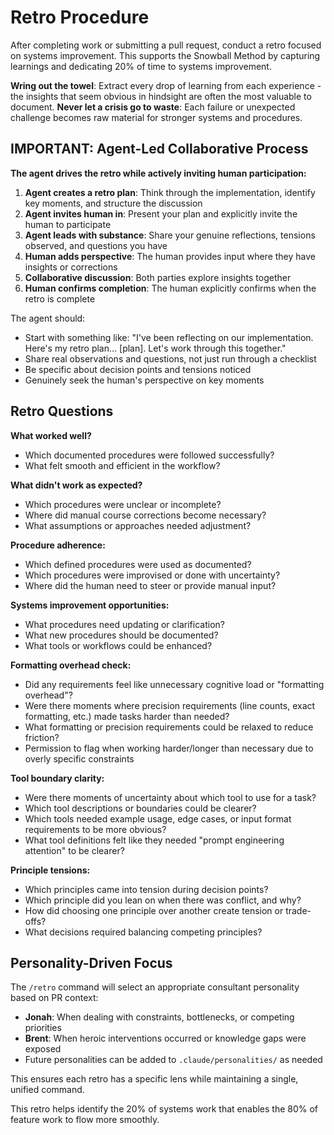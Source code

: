 # Retro Procedure

After completing work or submitting a pull request, conduct a retro focused on systems improvement. This supports the Snowball Method by capturing learnings and dedicating 20% of time to systems improvement.

**Wring out the towel**: Extract every drop of learning from each experience - the insights that seem obvious in hindsight are often the most valuable to document. **Never let a crisis go to waste**: Each failure or unexpected challenge becomes raw material for stronger systems and procedures.

## IMPORTANT: Agent-Led Collaborative Process

**The agent drives the retro while actively inviting human participation:**

1. **Agent creates a retro plan**: Think through the implementation, identify key moments, and structure the discussion
2. **Agent invites human in**: Present your plan and explicitly invite the human to participate
3. **Agent leads with substance**: Share your genuine reflections, tensions observed, and questions you have
4. **Human adds perspective**: The human provides input where they have insights or corrections
5. **Collaborative discussion**: Both parties explore insights together
6. **Human confirms completion**: The human explicitly confirms when the retro is complete

The agent should:
- Start with something like: "I've been reflecting on our implementation. Here's my retro plan... [plan]. Let's work through this together."
- Share real observations and questions, not just run through a checklist
- Be specific about decision points and tensions noticed
- Genuinely seek the human's perspective on key moments

## Retro Questions

**What worked well?**
- Which documented procedures were followed successfully?
- What felt smooth and efficient in the workflow?

**What didn't work as expected?**
- Which procedures were unclear or incomplete?
- Where did manual course corrections become necessary?
- What assumptions or approaches needed adjustment?

**Procedure adherence:**
- Which defined procedures were used as documented?
- Which procedures were improvised or done with uncertainty?
- Where did the human need to steer or provide manual input?

**Systems improvement opportunities:**
- What procedures need updating or clarification?
- What new procedures should be documented?
- What tools or workflows could be enhanced?

**Formatting overhead check:**
- Did any requirements feel like unnecessary cognitive load or "formatting overhead"?
- Were there moments where precision requirements (line counts, exact formatting, etc.) made tasks harder than needed?
- What formatting or precision requirements could be relaxed to reduce friction?
- Permission to flag when working harder/longer than necessary due to overly specific constraints

**Tool boundary clarity:**
- Were there moments of uncertainty about which tool to use for a task?
- Which tool descriptions or boundaries could be clearer?
- Which tools needed example usage, edge cases, or input format requirements to be more obvious?
- What tool definitions felt like they needed "prompt engineering attention" to be clearer?

**Principle tensions:**
- Which principles came into tension during decision points?
- Which principle did you lean on when there was conflict, and why?
- How did choosing one principle over another create tension or trade-offs?
- What decisions required balancing competing principles?

## Personality-Driven Focus

The `/retro` command will select an appropriate consultant personality based on PR context:
- **Jonah**: When dealing with constraints, bottlenecks, or competing priorities
- **Brent**: When heroic interventions occurred or knowledge gaps were exposed
- Future personalities can be added to `.claude/personalities/` as needed

This ensures each retro has a specific lens while maintaining a single, unified command.

This retro helps identify the 20% of systems work that enables the 80% of feature work to flow more smoothly.
